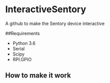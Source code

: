 # InteractiveSentory
A github to make the Sentory device interactive

##Requirements

- Python 3.6 
- Serial
- Scipy
- RPI.GPIO 

## How to make it work





